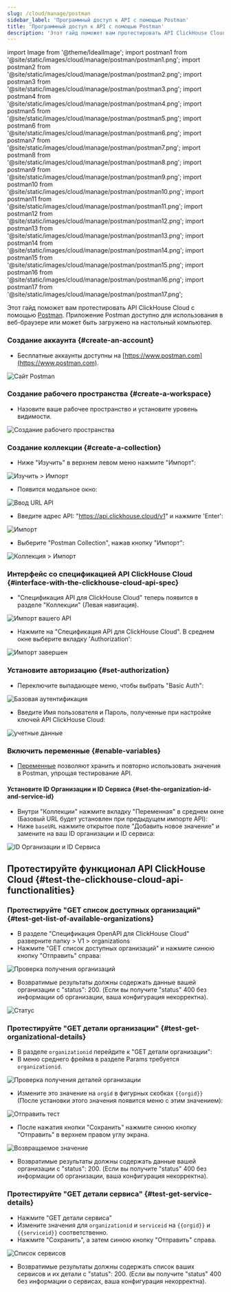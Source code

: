 ```yaml
---
slug: /cloud/manage/postman
sidebar_label: 'Программный доступ к API с помощью Postman'
title: 'Программный доступ к API с помощью Postman'
description: 'Этот гайд поможет вам протестировать API ClickHouse Cloud с помощью Postman'
---
```


import Image from '@theme/IdealImage';
import postman1 from '@site/static/images/cloud/manage/postman/postman1.png';
import postman2 from '@site/static/images/cloud/manage/postman/postman2.png';
import postman3 from '@site/static/images/cloud/manage/postman/postman3.png';
import postman4 from '@site/static/images/cloud/manage/postman/postman4.png';
import postman5 from '@site/static/images/cloud/manage/postman/postman5.png';
import postman6 from '@site/static/images/cloud/manage/postman/postman6.png';
import postman7 from '@site/static/images/cloud/manage/postman/postman7.png';
import postman8 from '@site/static/images/cloud/manage/postman/postman8.png';
import postman9 from '@site/static/images/cloud/manage/postman/postman9.png';
import postman10 from '@site/static/images/cloud/manage/postman/postman10.png';
import postman11 from '@site/static/images/cloud/manage/postman/postman11.png';
import postman12 from '@site/static/images/cloud/manage/postman/postman12.png';
import postman13 from '@site/static/images/cloud/manage/postman/postman13.png';
import postman14 from '@site/static/images/cloud/manage/postman/postman14.png';
import postman15 from '@site/static/images/cloud/manage/postman/postman15.png';
import postman16 from '@site/static/images/cloud/manage/postman/postman16.png';
import postman17 from '@site/static/images/cloud/manage/postman/postman17.png';

Этот гайд поможет вам протестировать API ClickHouse Cloud с помощью [Postman](https://www.postman.com/product/what-is-postman/). 
Приложение Postman доступно для использования в веб-браузере или может быть загружено на настольный компьютер.

### Создание аккаунта {#create-an-account}
* Бесплатные аккаунты доступны на [https://www.postman.com](https://www.postman.com).

<Image img={postman1} size="md" alt="Сайт Postman" border/>

### Создание рабочего пространства {#create-a-workspace}
* Назовите ваше рабочее пространство и установите уровень видимости. 

<Image img={postman2} size="md" alt="Создание рабочего пространства" border/>

### Создание коллекции {#create-a-collection}
* Ниже "Изучить" в верхнем левом меню нажмите "Импорт": 

<Image img={postman3} size="md" alt="Изучить > Импорт" border/>

* Появится модальное окно:

<Image img={postman4} size="md" alt="Ввод URL API" border/>

* Введите адрес API: "https://api.clickhouse.cloud/v1" и нажмите 'Enter':

<Image img={postman5} size="md" alt="Импорт" border/>

* Выберите "Postman Collection", нажав кнопку "Импорт":

<Image img={postman6} size="md" alt="Коллекция > Импорт" border/>

### Интерфейс со спецификацией API ClickHouse Cloud {#interface-with-the-clickhouse-cloud-api-spec}
* "Спецификация API для ClickHouse Cloud" теперь появится в разделе "Коллекции" (Левая навигация).

<Image img={postman7} size="md" alt="Импорт вашего API" border/>

* Нажмите на "Спецификация API для ClickHouse Cloud". В среднем окне выберите вкладку 'Authorization':

<Image img={postman8} size="md" alt="Импорт завершен" border/>

### Установите авторизацию {#set-authorization}
* Переключите выпадающее меню, чтобы выбрать "Basic Auth":

<Image img={postman9} size="md" alt="Базовая аутентификация" border/>

* Введите Имя пользователя и Пароль, полученные при настройке ключей API ClickHouse Cloud:

<Image img={postman10} size="md" alt="учетные данные" border/>

### Включить переменные {#enable-variables}
* [Переменные](https://learning.postman.com/docs/sending-requests/variables/) позволяют хранить и повторно использовать значения в Postman, упрощая тестирование API.
#### Установите ID Организации и ID Сервиса {#set-the-organization-id-and-service-id}
* Внутри "Коллекции" нажмите вкладку "Переменная" в среднем окне (Базовый URL будет установлен при предыдущем импорте API):
* Ниже `baseURL` нажмите открытое поле "Добавить новое значение" и замените на ваш ID организации и ID сервиса:

<Image img={postman11} size="md" alt="ID Организации и ID Сервиса" border/>


## Протестируйте функционал API ClickHouse Cloud {#test-the-clickhouse-cloud-api-functionalities}
### Протестируйте "GET список доступных организаций" {#test-get-list-of-available-organizations}
* В разделе "Спецификация OpenAPI для ClickHouse Cloud" разверните папку > V1 > organizations
* Нажмите "GET список доступных организаций" и нажмите синюю кнопку "Отправить" справа:

<Image img={postman12} size="md" alt="Проверка получения организаций" border/>

* Возвратимые результаты должны содержать данные вашей организации с "status": 200. (Если вы получите "status" 400 без информации об организации, ваша конфигурация некорректна).

<Image img={postman13} size="md" alt="Статус" border/>

### Протестируйте "GET детали организации" {#test-get-organizational-details}
* В разделе `organizationid` перейдите к "GET детали организации":
* В меню среднего фрейма в разделе Params требуется `organizationid`.

<Image img={postman14} size="md" alt="Проверка получения деталей организации" border/>

* Измените это значение на `orgid` в фигурных скобках `{{orgid}}` (После установки этого значения появится меню с этим значением):

<Image img={postman15} size="md" alt="Отправить тест" border/>

* После нажатия кнопки "Сохранить" нажмите синюю кнопку "Отправить" в верхнем правом углу экрана.

<Image img={postman16} size="md" alt="Возвращаемое значение" border/>

* Возвратимые результаты должны содержать данные вашей организации с "status": 200. (Если вы получите "status" 400 без информации об организации, ваша конфигурация некорректна).

### Протестируйте "GET детали сервиса" {#test-get-service-details}
* Нажмите "GET детали сервиса"
* Измените значения для `organizationid` и `serviceid` на `{{orgid}}` и `{{serviceid}}` соответственно.
* Нажмите "Сохранить", а затем синюю кнопку "Отправить" справа.

<Image img={postman17} size="md" alt="Список сервисов" border/>

* Возвратимые результаты должны содержать список ваших сервисов и их детали с "status": 200. (Если вы получите "status" 400 без информации о сервисах, ваша конфигурация некорректна).
